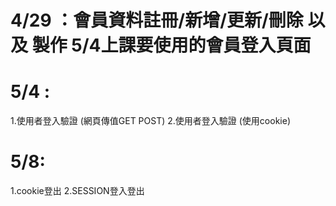 # 4/29 ：會員資料註冊/新增/更新/刪除 以及 製作 5/4上課要使用的會員登入頁面
# 5/4 : 
 1.使用者登入驗證 (網頁傳值GET POST)
 2.使用者登入驗證 (使用cookie)
# 5/8:
 1.cookie登出
 2.SESSION登入登出
 